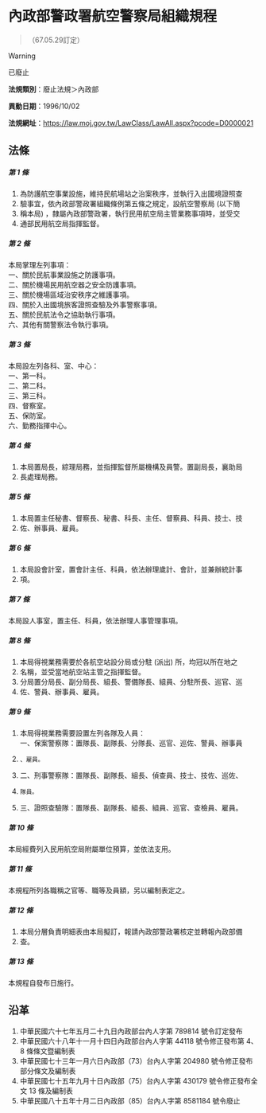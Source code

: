 # 內政部警政署航空警察局組織規程
> （67.05.29訂定）


> [!WARNING]
> 已廢止


**法規類別**：廢止法規＞內政部

**異動日期**：1996/10/02  

**法規網址**：https://law.moj.gov.tw/LawClass/LawAll.aspx?pcode=D0000021



## 法條
##### 第 1 條
1. 為防護航空事業設施，維持民航場站之治案秩序，並執行入出國境證照查
1. 驗事宜，依內政部警政署組織條例第五條之規定，設航空警察局 (以下簡
1. 稱本局) ，隸屬內政部警政署，執行民用航空局主管業務事項時，並受交
1. 通部民用航空局指揮監督。

##### 第 2 條
本局掌理左列事項：  
一、關於民航事業設施之防護事項。  
二、關於機場民用航空器之安全防護事項。  
三、關於機場區域治安秩序之維護事項。  
四、關於入出國境旅客證照查驗及外事警察事項。  
五、關於民航法令之協助執行事項。  
六、其他有關警察法令執行事項。

##### 第 3 條
本局設左列各科、室、中心：  
一、第一科。  
二、第二科。  
三、第三科。  
四、督察室。  
五、保防室。  
六、勤務指揮中心。

##### 第 4 條
1. 本局置局長，綜理局務，並指揮監督所屬機構及員警。置副局長，襄助局
1. 長處理局務。

##### 第 5 條
1. 本局置主任秘書、督察長、秘書、科長、主任、督察員、科員、技士、技
1. 佐、辦事員、雇員。

##### 第 6 條
1. 本局設會計室，置會計主任、科員，依法辦理歲計、會計，並兼辦統計事
1. 項。

##### 第 7 條
本局設人事室，置主任、科員，依法辦理人事管理事項。

##### 第 8 條
1. 本局得視業務需要於各航空站設分局或分駐 (派出) 所，均冠以所在地之
1. 名稱，並受當地航空站主管之指揮監督。
1. 分局置分局長、副分局長、組長、警備隊長、組員、分駐所長、巡官、巡
1. 佐、警員、辦事員、雇員。

##### 第 9 條
1. 本局得視業務需要設置左列各隊及人員：  
一、保案警察隊：置隊長、副隊長、分隊長、巡官、巡佐、警員、辦事員
1.     、雇員。
1. 二、刑事警察隊：置隊長、副隊長、組長、偵查員、技士、技佐、巡佐、
1.     隊員。
1. 三、證照查驗隊：置隊長、副隊長、組長、組員、巡官、查檢員、雇員。

##### 第 10 條
本局經費列入民用航空局附屬單位預算，並依法支用。

##### 第 11 條
本規程所列各職稱之官等、職等及員額，另以編制表定之。

##### 第 12 條
1. 本局分層負責明細表由本局擬訂，報請內政部警政署核定並轉報內政部備
1. 查。

##### 第 13 條
本規程自發布日施行。

## 沿革
1. 中華民國六十七年五月二十九日內政部台內人字第 789814 號令訂定發布
1. 中華民國六十八年十一月十四日內政部台內人字第 44118  號令修正發布第 4、8 條條文暨編制表
1. 中華民國七十三年一月六日內政部（73）台內人字第 204980 號令修正發布部分條文及編制表
1. 中華民國七十五年九月十日內政部（75）台內人字第 430179 號令修正發布全文 13 條及編制表
1. 中華民國八十五年十月二日內政部（85）台內人字第 8581184  號令廢止
